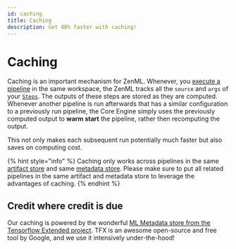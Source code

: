 ```yaml
---
id: caching
title: Caching
description: Get 80% faster with caching!
---
```


# Caching

Caching is an important mechanism for ZenML. Whenever, you [execute a pipeline](what-is-a-pipeline.md) in the same workspace, the ZenML tracks all the `source` and `args` of your [`Steps`](../steps/what-is-a-step.md). The outputs of these steps are stored as they are computed. Whenever another pipeline is run afterwards that has a similar configuration to a previously run pipeline, the Core Engine simply uses the previously computed output to **warm start** the pipeline, rather then recomputing the output.

This not only makes each subsequent run potentially much faster but also saves on computing cost.

{% hint style="info" %}
Caching only works across pipelines in the same [artifact store](../repository/artifact-store.md) and same [metadata store](../repository/metadata-store.md). Please make sure to put all related pipelines in the same artifact and metadata store to leverage the advantages of caching.
{% endhint %}

## Credit where credit is due

Our caching is powered by the wonderful [ML Metadata store from the Tensorflow Extended project](https://www.tensorflow.org/tfx/guide/mlmd). TFX is an awesome open-source and free tool by Google, and we use it intensively under-the-hood!

